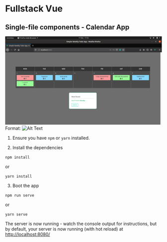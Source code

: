 # Fullstack Vue

## Single-file components - Calendar App

![](/src/assets/images/homepage.png)
Format: ![Alt Text](url)

1. Ensure you have `npm` or `yarn` installed.

2. Install the dependencies

````
npm install
````

or

```
yarn install

```

3. Boot the app

````
npm run serve
````

or

```
yarn serve
```

The server is now running - watch the console output for instructions, but by default, your server is now running (with hot reload) at [http://localhost:8080/](http://localhost:8080/)
